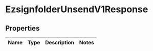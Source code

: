
# EzsignfolderUnsendV1Response

## Properties
| Name | Type | Description | Notes |
| ------------ | ------------- | ------------- | ------------- |



